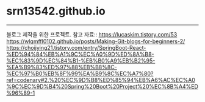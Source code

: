 # srn13542.github.io
---

블로그 제작을 위한 프로젝트.
참고 자료::
https://lucaskim.tistory.com/53
https://wlqmffl0102.github.io/posts/Making-Git-blogs-for-beginners-2/
https://choijying21.tistory.com/entry/SpringBoot-React-%ED%94%84%EB%A1%9C%EC%A0%9D%ED%8A%B8-%EC%83%9D%EC%84%B1-%EB%B0%A9%EB%B2%95-%EA%B9%83%ED%97%88%EB%B8%8C-%EC%97%B0%EB%8F%99%EA%B9%8C%EC%A7%80?ref=codenary#2.%20%EC%9D%B8%ED%85%94%EB%A6%AC%EC%A0%9C%EC%9D%B4%20Spring%20Boot%20Project%20%EC%8B%A4%ED%96%89-1
